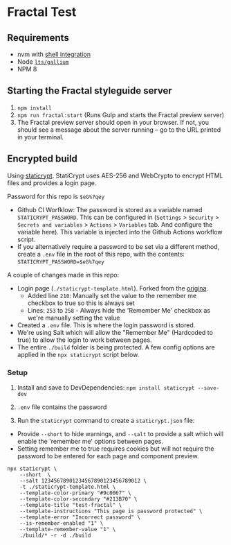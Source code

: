 # Fractal Test

## Requirements

-   nvm with [shell integration](https://github.com/nvm-sh/nvm#bash)
-   Node [`lts/gallium`](https://nodejs.dev/en/about/releases/)
-   NPM 8

## Starting the Fractal styleguide server

1. `npm install`
2. `npm run fractal:start` (Runs Gulp and starts the Fractal preview server)
3. The Fractal preview server should open in your browser. If not, you should see a message about the server running – go to the URL printed in your terminal.

## Encrypted build

Using [staticrypt](https://github.com/robinmoisson/staticrypt). StatiCrypt uses AES-256 and WebCrypto to encrypt HTML files and provides a login page.

Password for this repo is `$eG%7qey`

* Github CI Worfklow: The password is stored as a variable named `STATICRYPT_PASSWORD`. This can be configured in (`Settings` > `Security` > `Secrets and variables` > `Actions` > `Variables` tab. And configure the variable here). This variable is injected into the Github Actions workflow script.
* If you alternatively require a password to be set via a different method, create a `.env` file in the root of this repo, with the contents: `STATICRYPT_PASSWORD=$eG%7qey`

A couple of changes made in this repo:

* Login page (`./staticrypt-template.html`). Forked from the [origina](https://raw.githubusercontent.com/robinmoisson/staticrypt/main/lib/password_template.html).
  * Added line `210`: Manually set the value to the remember me checkbox to true so this is always set
  * Lines: `253` to `258` - Always hide the 'Remember Me' checkbox as we're manually setting the value
* Created a `.env` file. This is where the login password is stored.
* We're using Salt which will allow the "Remember Me" (Hardcoded to true) to allow the login to work between pages.
* The entire `./build` folder is being protected. A few config options are applied in the `npx staticrypt` script below.

### Setup

1. Install and save to DevDependencies: `npm install staticrypt --save-dev`

2. `.env` file contains the password

3. Run the `staticrypt` command to create a `staticrypt.json` file:
 - Provide `--short` to hide warnings, and `--salt` to provide a salt which will enable the 'remember me' options between pages.
 - Setting remember me to true requires cookies but will not require the password to be entered for each page and component preview.

```
npx staticrypt \
    --short  \
    --salt 12345678901234567890123456789012 \
    -t ./staticrypt-template.html \
    --template-color-primary "#9c0067" \
    --template-color-secondary "#213B70" \
    --template-title "test-fractal" \
    --template-instructions "This page is password protected" \
    --template-error "Incorrect password" \
    --is-remember-enabled "1" \
    --template-remember-value "1" \
    ./build/* -r -d ./build
```
